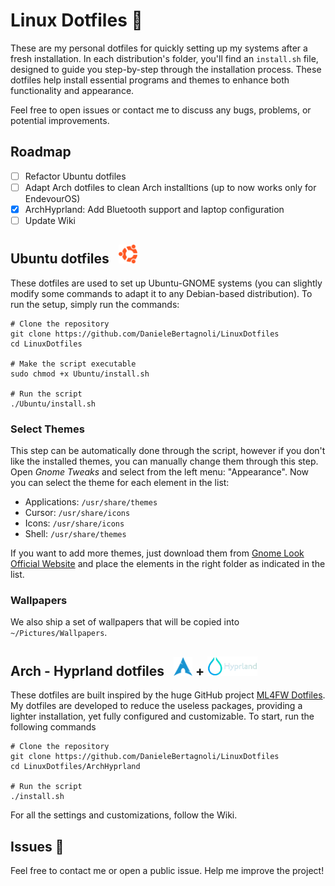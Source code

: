 # Linux Dotfiles 🐧
These are my personal dotfiles for quickly setting up my systems after a fresh installation. In each distribution's folder, you'll find an `install.sh` file, designed to guide you step-by-step through the installation process. These dotfiles help install essential programs and themes to enhance both functionality and appearance.

Feel free to open issues or contact me to discuss any bugs, problems, or potential improvements.

## Roadmap
- [ ] Refactor Ubuntu dotfiles
- [ ] Adapt Arch dotfiles to clean Arch installtions (up to now works only for EndevourOS)
- [x] ArchHyprland: Add Bluetooth support and laptop configuration
- [ ] Update Wiki

## Ubuntu dotfiles &nbsp; <img src="Images/ubuntu.png" width="30">
These dotfiles are used to set up Ubuntu-GNOME systems (you can slightly modify some commands to adapt it to any Debian-based distribution). To run the setup, simply run the commands:

```ssh
# Clone the repository
git clone https://github.com/DanieleBertagnoli/LinuxDotfiles
cd LinuxDotfiles

# Make the script executable
sudo chmod +x Ubuntu/install.sh

# Run the script
./Ubuntu/install.sh
```

### Select Themes

This step can be automatically done through the script, however if you don't like the installed themes, you can manually change them through this step. Open *Gnome Tweaks* and select from the left menu: "Appearance". 
Now you can select the theme for each element in the list:
- Applications: `/usr/share/themes`
- Cursor: `/usr/share/icons`
- Icons: `/usr/share/icons`
- Shell: `/usr/share/themes`

If you want to add more themes, just download them from [Gnome Look Official Website](https://www.gnome-look.org/) and place the elements in the right folder as indicated in the list. 

### Wallpapers

We also ship a set of wallpapers that will be copied into `~/Pictures/Wallpapers`. 

## Arch - Hyprland dotfiles &nbsp; <img src="Images/arch.png" width="30"> + <img src="Images/hyprland.png" width="80">

These dotfiles are built inspired by the huge GitHub project [ML4FW Dotfiles](https://github.com/mylinuxforwork/dotfiles). My dotfiles are developed to reduce the useless packages, providing a lighter installation, yet fully configured and customizable. To start, run the following commands
```ssh
# Clone the repository
git clone https://github.com/DanieleBertagnoli/LinuxDotfiles
cd LinuxDotfiles/ArchHyprland

# Run the script
./install.sh
```

For all the settings and customizations, follow the Wiki.


## Issues 🚨
Feel free to contact me or open a public issue. Help me improve the project!
